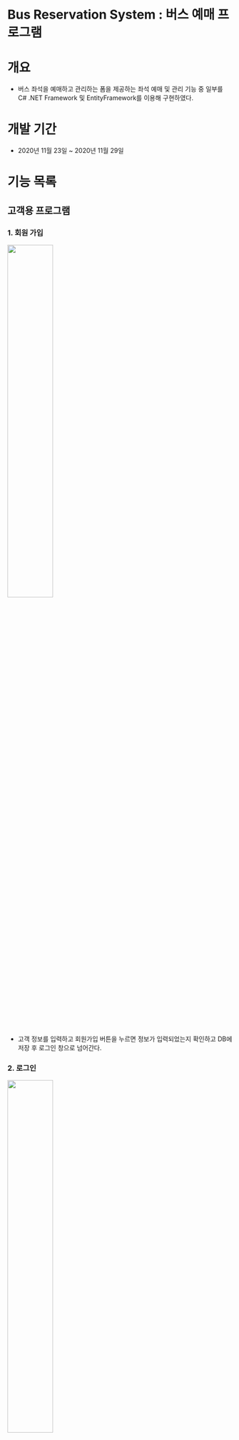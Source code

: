 # Bus Reservation System : 버스 예매 프로그램

# 개요

- 버스 좌석을 예매하고 관리하는 폼을 제공하는 좌석 예매 및 관리 기능 중 일부를 C# .NET Framework 및 EntityFramework를 이용해 구현하였다.

# 개발 기간

- 2020년 11월 23일 ~ 2020년 11월 29일

# 기능 목록

## 고객용 프로그램

### 1. 회원 가입

<img src="./images/회원가입.png" width="45%">

- 고객 정보를 입력하고 회원가입 버튼을 누르면 정보가 입력되었는지 확인하고 DB에 저장 후 로그인 창으로 넘어간다.

### 2. 로그인
<div>
<img src="./images/로그인.png" width="45%">
</div>
<div>
<img src="./images/로그인완료.PNG" width="45%">
</div>
- 아이디와 비밀번호를 입력하여 로그인하고 메뉴 폼이 나온다.

### 3. 메뉴
<div>
<img src="./images/메뉴화면.PNG" width="45%">
</div>

- 원하는 메뉴를 선택하면 이동한다. 

### 4. 예매
<div>
<img src="./images/예매.png" width="45%">
</div>

- 출발지, 도착지, 날짜, 시간, 등급을 선택 후 조회를 누르면 좌석 선택 폼으로 이동한다.  

### 5. 좌석 선택 폼

<div>
</div>

- 선택 가능한 좌석을 선택 후 다음 버튼을 클릭하여 확인 및 결제 폼으로 이동한다.
- 예약한 좌석은 데이터베이스에 저장된다.

## 직원용 프로그램

### 1. 직원 로그인

<div>
<img src="./images/직원로그인.png" width="45%">
</div>

- 아이디 admin, 비밀번호: 3512 를 입력하고 로그인 버튼을 누르면 직원용 관리 폼이 나온다.

### 2. 버스 운행 관리

<div>
<img src="./images/직원관리폼_운행.png" width="45%">
</div>

- 버스의 출발지, 도착지, 날짜, 시간, 버스타입을 추가하면 연동된 DB 테이블로 추가된다.

### 3. 예매 관리

<div>
<img src="./images/직원관리폼_예약.PNG" width="45%">
</div>
<div>
</div>

- 고객이 예매한 좌석의 확인 및 취소가 가능하다.

### 4. 월별 매출액 관리

<div>
</div>
<div>
</div>

- 버스 노선별 월별 매출액을 확인 할 수 있다.
- 버스 등급별 월별 매출액을 확인 할 수 있다.

### 5. 고객 정보 관리

<div>
</div>

- 선택된 고객의 정보 수정 및 삭제가 가능하다.



# 관리 항목

### 1. 고객 정보

- 버스를 예매한 고객의 정보를 확인할 수 있다. 또한, 고객 정보의 수정 및 삭제가 가능하다.

### 2. 버스 운행 정보

- 버스 운행 정보를 확인할 수 있다. 
- 버스 운행을 추가할 수 있다. 

### 3. 좌석 예매 관리

- 버스 별로 예매된 좌석을 확인할 수 있다.

# 사용 기술

## 언어

- C# 3.0+

## 프레임워크

- .Net FrameWork 4.8
- EntityFrameWork 6.2
- Winform

## 데이터베이스

* MSSQL Server 2019

## 기타 개발환경

- Windows 10
- Microsoft Visual Studio Community 2019 v16.8
- Microsoft SQL Server Management Studio v18.6

# 데이터베이스 스키마

![db](./images/DB.PNG)



# 순서도

## 1. 고객용 프로그램

![고객용 다이어그램](./images/고객용다이어그램.png)

## 2. 직원용 프로그램

![직원용 다이어그램](./images/직원용다이어그램.png)

# Point of Interest

# github의 경로 설정을 통일하지 못하여 충돌이 생긴 문제

## 증상
- github 복제가 되질 않음.

## 원인
- 경로 설정을 각각 다르게 설정하였다. 

## 결과
- 경로를 모두 똑같이 설정하여 복제하니 충돌 문제가 사라졌다.

---

# DB Seat테이블에 데이터 입력 오류가 발생하는 문제 

## 증상
- Seat테이블에 데이터를 입력하면, 에러가 발생

## 원인
- Operation에 입력되어 있는 OperationId를 사용하지 않아 발생한 문제

## 결과
- Operation 테이블의 입력되어 있는 OperationId 사용하였더니 Seat 테이블 데이터 입력에 문제가 발생하지 않았다.


---


# 로그인 후 다시 로그인 메세지가 뜨는 문제 

## 증상
- 회원가입한 고객이 로그인을 하였는데 다시 로그인 메세지가 뜨며 창이 닫히는 문제 
<div>
<img src="./images/문제4-1.png" width="45%">
</div>
<div>
<img src="./images/문제4-2.png" width="45%">
</div>


## 결과
- if문으로 중복된 코드가 있어서 제거하니 로그인 완료 후 예매 폼으로 이동함.
<div>
<img src="./images/문제4-1.png" width="45%">
</div>
<div>
<img src="./images/예매.png" width="45%">
</div>

---


# 회원가입 후 데이터베이스에 값이 저장되지 않는 문제 

## 증상
- 회원가입을 하고 난 뒤에 데이터베이스에 값이 저장되지 않아 로그인을 할 수 없는 문제


## 결과
- Customer user = Dao.Customer.GetByName(txtLoginId.Text); 부분에서 breakpoint debugging 한 결과, txtLoginId.Text는 계속 null값으로 보여줬다. 
- 테이블에 저장하고자 하는 값을 지정해야함으로 userval이라는 함수를 선언하고 이는 customer테이블에 속성을 갖게함으로써 해결했다.

<div>
<img src="./images/회원가입오류.png" width="45%">
</div>
